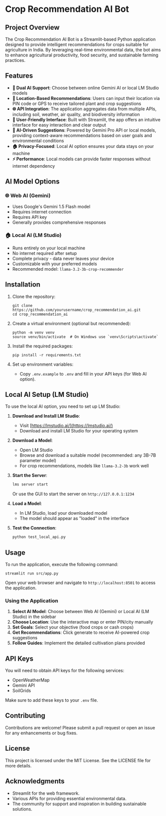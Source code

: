 # Crop Recommendation AI Bot

## Project Overview

The Crop Recommendation AI Bot is a Streamlit-based Python application designed to provide intelligent recommendations for crops suitable for agriculture in India. By leveraging real-time environmental data, the bot aims to enhance agricultural productivity, food security, and sustainable farming practices.

## Features

- **🤖 Dual AI Support**: Choose between online Gemini AI or local LM Studio models
- **📍 Location-Based Recommendations**: Users can input their location via PIN code or GPS to receive tailored plant and crop suggestions
- **🌐 API Integration**: The application aggregates data from multiple APIs, including soil, weather, air quality, and biodiversity information
- **👤 User-Friendly Interface**: Built with Streamlit, the app offers an intuitive interface for easy interaction and clear output
- **🧠 AI-Driven Suggestions**: Powered by Gemini Pro API or local models, providing context-aware recommendations based on user goals and environmental conditions
- **🏠 Privacy-Focused**: Local AI option ensures your data stays on your machine
- **⚡ Performance**: Local models can provide faster responses without internet dependency

## AI Model Options

### 🌐 Web AI (Gemini)

- Uses Google's Gemini 1.5 Flash model
- Requires internet connection
- Requires API key
- Generally provides comprehensive responses

### 🏠 Local AI (LM Studio)

- Runs entirely on your local machine
- No internet required after setup
- Complete privacy - data never leaves your device
- Customizable with your preferred models
- Recommended model: `llama-3.2-3b-crop-recommender`

## Installation

1. Clone the repository:

   ```
   git clone https://github.com/yourusername/crop_recommendation_ai.git
   cd crop_recommendation_ai
   ```

2. Create a virtual environment (optional but recommended):

   ```
   python -m venv venv
   source venv/bin/activate  # On Windows use `venv\Scripts\activate`
   ```

3. Install the required packages:

   ```
   pip install -r requirements.txt
   ```

4. Set up environment variables:
   - Copy `.env.example` to `.env` and fill in your API keys (for Web AI option).

## Local AI Setup (LM Studio)

To use the local AI option, you need to set up LM Studio:

1. **Download and Install LM Studio**:

   - Visit [https://lmstudio.ai/](https://lmstudio.ai/)
   - Download and install LM Studio for your operating system

2. **Download a Model**:

   - Open LM Studio
   - Browse and download a suitable model (recommended: any 3B-7B parameter model)
   - For crop recommendations, models like `llama-3.2-3b` work well

3. **Start the Server**:

   ```bash
   lms server start
   ```

   Or use the GUI to start the server on `http://127.0.0.1:1234`

4. **Load a Model**:

   - In LM Studio, load your downloaded model
   - The model should appear as "loaded" in the interface

5. **Test the Connection**:
   ```bash
   python test_local_api.py
   ```

## Usage

To run the application, execute the following command:

```
streamlit run src/app.py
```

Open your web browser and navigate to `http://localhost:8501` to access the application.

### Using the Application

1. **Select AI Model**: Choose between Web AI (Gemini) or Local AI (LM Studio) in the sidebar
2. **Choose Location**: Use the interactive map or enter PIN/city manually
3. **Set Goals**: Select your objective (food crops or cash crops)
4. **Get Recommendations**: Click generate to receive AI-powered crop suggestions
5. **Follow Guides**: Implement the detailed cultivation plans provided

## API Keys

You will need to obtain API keys for the following services:

- OpenWeatherMap
- Gemini API
- SoilGrids

Make sure to add these keys to your `.env` file.

## Contributing

Contributions are welcome! Please submit a pull request or open an issue for any enhancements or bug fixes.

## License

This project is licensed under the MIT License. See the LICENSE file for more details.

## Acknowledgments

- Streamlit for the web framework.
- Various APIs for providing essential environmental data.
- The community for support and inspiration in building sustainable solutions.
